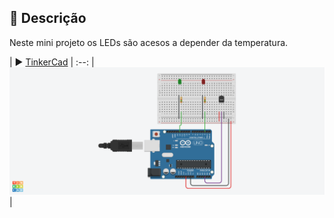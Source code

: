 ## 📝 Descrição

Neste mini projeto os LEDs são acesos a depender da temperatura.

| ▶️ [TinkerCad]() |
:--:
| ![Design](projeto02.png) |


